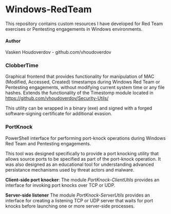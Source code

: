 # Windows-RedTeam

This repository contains custom resources I have developed for Red Team exercises or Pentesting engagements in Windows environments.

#### Author
Vasken Houdoverdov   -   github.com/vhoudoverdov

### ClobberTime

Graphical frontend that provides functionality for manipulation of MAC (Modified, Accessed, Created) timestamps during Windows Red Team or Pentesting engagements, without modifying current system time or any file hashes. Extends the functionality of the Timestomp module located in https://github.com/vhoudoverdov/Security-Utils/

This utility can be wrapped in a binary (exe) and signed with a forged software-signing certificate for additional evasion.

### PortKnock
PowerShell interface for performing port-knock operations during Windows Red Team and Pentesting engagements.

This tool was designed specifically to provide a port knocking utility that allows source ports to be specified as part of the port-knock operation. It was also designed as an educational tool for understanding advanced persistance mechanisms used by threat actors and malware.


**Client-side port knocker**: The module *PortKnock-ClientUtils* provides an interface for invoking port knocks over TCP or UDP.

**Server-side listener** The module *PortKnock-ServerUtils* provides an interface for creating a listening TCP or UDP server that waits for port knocks before launching one or more server-side processes.

